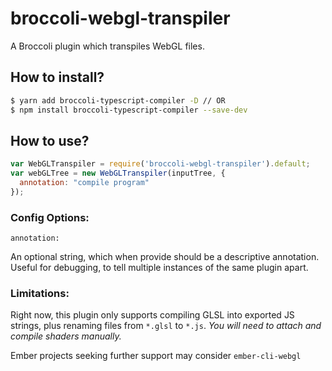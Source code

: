 # broccoli-webgl-transpiler

A Broccoli plugin which transpiles WebGL files.

## How to install?

```sh
$ yarn add broccoli-typescript-compiler -D // OR
$ npm install broccoli-typescript-compiler --save-dev
```

## How to use?

```js
var WebGLTranspiler = require('broccoli-webgl-transpiler').default;
var webGLTree = new WebGLTranspiler(inputTree, {
  annotation: "compile program"
});
```

### Config Options:

`annotation:`

An optional string, which when provide should be a descriptive annotation. Useful for debugging, to tell multiple instances of the same plugin apart.

### Limitations:

Right now, this plugin only supports compiling GLSL into exported JS strings, plus renaming files from `*.glsl` to `*.js`. *You will need to attach and compile shaders manually.*

Ember projects seeking further support may consider `ember-cli-webgl`
